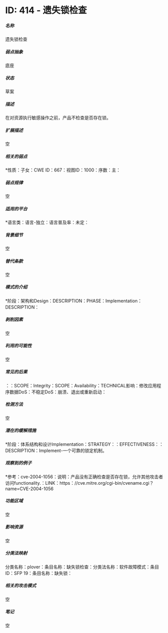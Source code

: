 # ID: 414 - 遗失锁检查
<h5>名称</h5>遗失锁检查
<h5>弱点抽象</h5>底座
<h5>状态</h5>草案
<h5>描述</h5>在对资源执行敏感操作之前，产品不检查是否存在锁。
<h5>扩展描述</h5>空
<h5>相关的弱点</h5>*性质：子女：CWE ID：667：视图ID：1000：序数：主：
<h5>弱点规律</h5>空
<h5>适用的平台</h5>*语言类：语言-独立：语言普及率：未定：
<h5>背景细节</h5>空
<h5>替代条款</h5>空
<h5>模式的介绍</h5>*阶段：架构和Design：DESCRIPTION：PHASE：Implementation：DESCRIPTION：
<h5>剥削因素</h5>空
<h5>利用的可能性</h5>空
<h5>常见的后果</h5>：：SCOPE：Integrity：SCOPE：Availability：TECHNICAL影响：修改应用程序数据DoS：不稳定DoS：崩溃、退出或重新启动：
<h5>检测方法</h5>空
<h5>潜在的缓解措施</h5>*阶段：体系结构和设计Implementation：STRATEGY：：EFFECTIVENESS：：DESCRIPTION：Implement-一个可靠的锁定机制。
<h5>观察到的例子</h5>*参考：cve-2004-1056：说明：产品没有正确检查是否存在锁，允许其他攻击者访问functionality.：LINK：https：//cve.mitre.org/cgi-bin/cvename.cgi？name=CVE-2004-1056
<h5>功能区域</h5>空
<h5>影响资源</h5>空
<h5>分类法映射</h5>分类名称：plover：条目名称：缺失锁检查：分类法名称：软件故障模式：条目ID：SFP 19：条目名称：缺失锁：
<h5>相关的攻击模式</h5>空
<h5>笔记</h5>空

